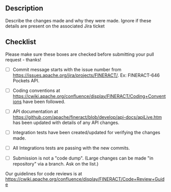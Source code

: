 ## Description
Describe the changes made and why they were made. Ignore if these details are present on the associated Jira ticket

## Checklist
Please make sure these boxes are checked before submitting your pull request - thanks!

- [ ] Commit message starts with the issue number from https://issues.apache.org/jira/projects/FINERACT/. Ex: FINERACT-646 Pockets API.

- [ ] Coding conventions at https://cwiki.apache.org/confluence/display/FINERACT/Coding+Conventions have been followed.

- [ ] API documentation at https://github.com/apache/fineract/blob/develop/api-docs/apiLive.htm has been updated with details of any API changes.

- [ ] Integration tests have been created/updated for verifying the changes made.

- [ ] All Integrations tests are passing with the new commits.

- [ ] Submission is not a "code dump".  (Large changes can be made "in repository" via a branch.  Ask on the list.)

Our guidelines for code reviews is at https://cwiki.apache.org/confluence/display/FINERACT/Code+Review+Guide
